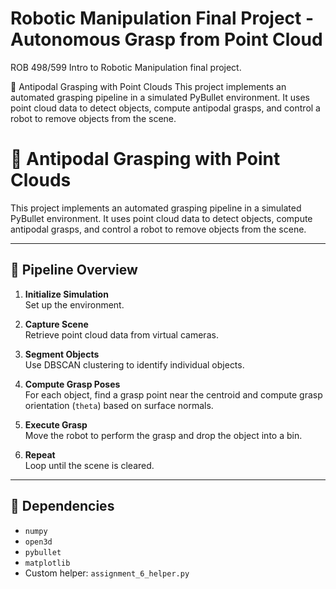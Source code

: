 # Robotic Manipulation Final Project - Autonomous Grasp from Point Cloud
 ROB 498/599 Intro to Robotic Manipulation final project.


🦾 Antipodal Grasping with Point Clouds
This project implements an automated grasping pipeline in a simulated PyBullet environment. It uses point cloud data to detect objects, compute antipodal grasps, and control a robot to remove objects from the scene.


# 🦾 Antipodal Grasping with Point Clouds

This project implements an automated grasping pipeline in a simulated PyBullet environment. It uses point cloud data to detect objects, compute antipodal grasps, and control a robot to remove objects from the scene.

---

## 🚀 Pipeline Overview

1. **Initialize Simulation**  
   Set up the environment.

2. **Capture Scene**  
   Retrieve point cloud data from virtual cameras.

3. **Segment Objects**  
   Use DBSCAN clustering to identify individual objects.

4. **Compute Grasp Poses**  
   For each object, find a grasp point near the centroid and compute grasp orientation (`theta`) based on surface normals.

5. **Execute Grasp**  
   Move the robot to perform the grasp and drop the object into a bin.

6. **Repeat**  
   Loop until the scene is cleared.

---

## 🧰 Dependencies

- `numpy`  
- `open3d`  
- `pybullet`  
- `matplotlib`  
- Custom helper: `assignment_6_helper.py`

